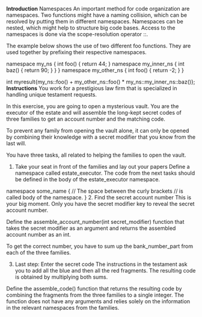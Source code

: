 **Introduction**
Namespaces
An important method for code organization are namespaces. Two functions might have a naming collision, which can be resolved by putting them in different namespaces. Namespaces can be nested, which might help to structure big code bases. Access to the namespaces is done via the scope-resolution operator ::.

The example below shows the use of two different foo functions. They are used together by prefixing their respective namespaces.

namespace my_ns {
    int foo() {
        return 44;
    }
    namespace my_inner_ns {
        int baz() {
            return 90;
        }
    }
}
namespace my_other_ns {
    int foo() {
        return -2;
    }
}

int myresult{my_ns::foo() + my_other_ns::foo() * my_ns::my_inner_ns::baz()};
**Instructions**
You work for a prestigious law firm that is specialized in handling unique testament requests.

In this exercise, you are going to open a mysterious vault. You are the executor of the estate and will assemble the long-kept secret codes of three families to get an account number and the matching code.

To prevent any family from opening the vault alone, it can only be opened by combining their knowledge with a secret modifier that you know from the last will.

You have three tasks, all related to helping the families to open the vault.

1. Take your seat in front of the families and lay out your papers
Define a namespace called estate_executor. The code from the next tasks should be defined in the body of the estate_executor namespace.

namespace some_name {
    // The space between the curly brackets
    // is called body of the  namespace.
}
2. Find the secret account number
This is your big moment. Only you have the secret modifier key to reveal the secret account number.

Define the assemble_account_number(int secret_modifier) function that takes the secret modifier as an argument and returns the assembled account number as an int.

To get the correct number, you have to sum up the bank_number_part from each of the three families.

3. Last step: Enter the secret code
The instructions in the testament ask you to add all the blue and then all the red fragments. The resulting code is obtained by multiplying both sums.

Define the assemble_code() function that returns the resulting code by combining the fragments from the three families to a single integer. The function does not have any arguments and relies solely on the information in the relevant namespaces from the families.
